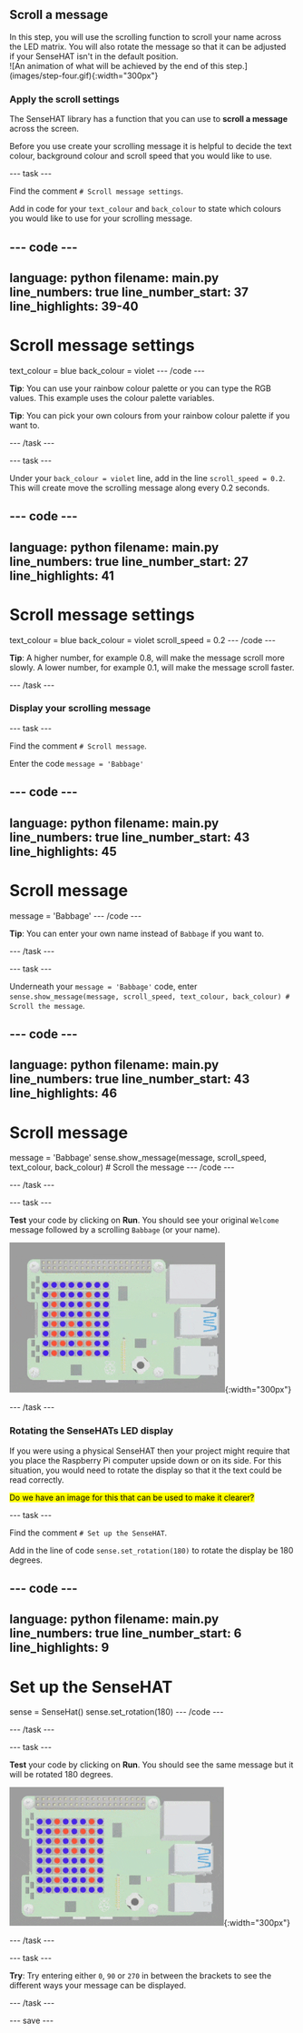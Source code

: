 ## Scroll a message

<div style="display: flex; flex-wrap: wrap">
<div style="flex-basis: 200px; flex-grow: 1; margin-right: 15px;">
In this step, you will use the scrolling function to scroll your name across the LED matrix. You will also rotate the message so that it can be adjusted if your SenseHAT isn't in the default position. 
</div>
<div>
![An animation of what will be achieved by the end of this step.](images/step-four.gif){:width="300px"}
</div>
</div>

### Apply the scroll settings

The SenseHAT library has a function that you can use to **scroll a message** across the screen. 

Before you use create your scrolling message it is helpful to decide the text colour, background colour and scroll speed that you would like to use. 

--- task ---

Find the comment `# Scroll message settings`.

Add in code for your `text_colour` and `back_colour` to state which colours you would like to use for your scrolling message. 

--- code ---
---
language: python
filename: main.py
line_numbers: true
line_number_start: 37
line_highlights: 39-40
---
# Scroll message settings

text_colour = blue
back_colour = violet
--- /code ---

**Tip**: You can use your rainbow colour palette or you can type the RGB values. This example uses the colour palette variables.

**Tip**: You can pick your own colours from your rainbow colour palette if you want to. 

--- /task ---

--- task ---

Under your `back_colour = violet` line, add in the line `scroll_speed = 0.2`. This will create move the scrolling message along every 0.2 seconds. 

--- code ---
---
language: python
filename: main.py
line_numbers: true
line_number_start: 27
line_highlights: 41
---
# Scroll message settings

text_colour = blue
back_colour = violet
scroll_speed = 0.2
--- /code ---

**Tip**: A higher number, for example 0.8, will make the message scroll more slowly. A lower number, for example 0.1, will make the message scroll faster. 

--- /task ---

### Display your scrolling message

--- task ---

Find the comment `# Scroll message`.

Enter the code `message = 'Babbage'`

--- code ---
---
language: python
filename: main.py
line_numbers: true
line_number_start: 43
line_highlights: 45
---
# Scroll message

message = 'Babbage'
--- /code ---

**Tip**: You can enter your own name instead of `Babbage` if you want to. 

--- /task ---

--- task ---

Underneath your `message = 'Babbage'` code, enter `sense.show_message(message, scroll_speed, text_colour, back_colour) # Scroll the message`.

--- code ---
---
language: python
filename: main.py
line_numbers: true
line_number_start: 43
line_highlights: 46
---
# Scroll message

message = 'Babbage'
sense.show_message(message, scroll_speed, text_colour, back_colour) # Scroll the message
--- /code ---

--- /task ---

--- task ---

**Test** your code by clicking on **Run**. You should see your original `Welcome` message followed by a scrolling `Babbage` (or your name).

![An animation of what will be achieved by the end of this step.](images/step-four-test.gif){:width="300px"}

--- /task ---

### Rotating the SenseHATs LED display

If you were using a physical SenseHAT then your project might require that you place the Raspberry Pi computer upside down or on its side. For this situation, you would need to rotate the display so that it the text could be read correctly. 

<mark>Do we have an image for this that can be used to make it clearer?</mark>

--- task ---

Find the comment `# Set up the SenseHAT`.

Add in the line of code `sense.set_rotation(180)` to rotate the display be 180 degrees.

--- code ---
---
language: python
filename: main.py
line_numbers: true
line_number_start: 6
line_highlights: 9
---
# Set up the SenseHAT

sense = SenseHat()
sense.set_rotation(180)
--- /code ---

--- /task ---

--- task ---

**Test** your code by clicking on **Run**. You should see the same message but it will be rotated 180 degrees. 

![An animation of what will be achieved by the end of this step.](images/step-four.gif){:width="300px"}

--- /task ---

--- task ---

**Try**: Try entering either `0`, `90` or `270` in between the brackets to see the different ways your message can be displayed. 

--- /task ---

--- save ---